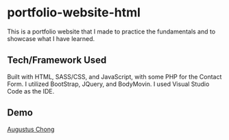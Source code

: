 # portfolio-website-html
 This is a portfolio website that I made to practice the fundamentals and to showcase what I have learned.

## Tech/Framework Used
Built with HTML, SASS/CSS, and JavaScript, with some PHP for the Contact Form. I utilized BootStrap, JQuery, and BodyMovin. I used Visual Studio Code as the IDE. 

## Demo
[Augustus Chong](https://augustuschong.com)
